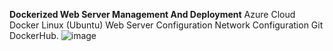 **Dockerized Web Server Management And Deployment**
Azure Cloud
Docker
Linux (Ubuntu)
Web Server Configuration
Network Configuration
Git
DockerHub.
![image](https://github.com/user-attachments/assets/890b7671-1594-4469-a339-3195582a067d)

